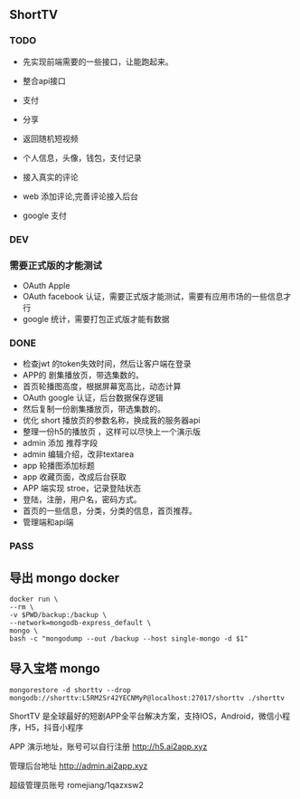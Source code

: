 ## ShortTV

### TODO
* 先实现前端需要的一些接口，让能跑起来。
* 整合api接口

* 支付
* 分享
* 返回随机短视频
* 个人信息，头像，钱包，支付记录
* 接入真实的评论
* web 添加评论,完善评论接入后台

* google 支付

### DEV


### 需要正式版的才能测试
* OAuth Apple 
* OAuth facebook 认证，需要正式版才能测试，需要有应用市场的一些信息才行
* google 统计，需要打包正式版才能有数据


### DONE
* 检查jwt 的token失效时间，然后让客户端在登录
* APP的 剧集播放页，带选集数的。
* 首页轮播图高度，根据屏幕宽高比，动态计算
* OAuth google 认证，后台数据保存逻辑
* 然后复制一份剧集播放页，带选集数的。
* 优化 short 播放页的参数名称，换成我的服务器api
* 整理一份h5的播放页 ，这样可以尽快上一个演示版
* admin 添加 推荐字段
* admin 编辑介绍，改非textarea
* app 轮播图添加标题
* app 收藏页面，改成后台获取
* APP 端实现 stroe，记录登陆状态
* 登陆，注册，用户名，密码方式。
* 首页的一些信息，分类，分类的信息，首页推荐。
* 管理端和api端
  

### PASS

## 导出 mongo docker

```shell
docker run \
--rm \
-v $PWD/backup:/backup \
--network=mongodb-express_default \
mongo \
bash -c "mongodump --out /backup --host single-mongo -d $1"
```


## 导入宝塔 mongo

```shell
mongorestore -d shorttv --drop mongodb://shorttv:L5RM2Sr42YECNMyP@localhost:27017/shorttv ./shorttv

```


ShortTV 是全球最好的短剧APP全平台解决方案，支持IOS，Android，微信小程序，H5，抖音小程序

APP 演示地址，账号可以自行注册
http://h5.ai2app.xyz


管理后台地址
http://admin.ai2app.xyz

超级管理员账号
romejiang/1qazxsw2